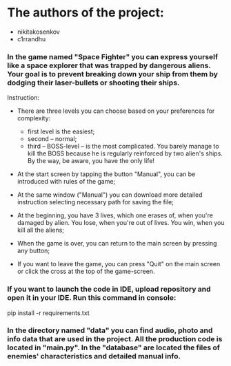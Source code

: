 # The authors of the project: 
- nikitakosenkov
- c1rrandhu

### In the game named "Space Fighter" you can express yourself like a space explorer that was trapped by dangerous aliens. Your goal is to prevent breaking down your ship from them by dodging their laser-bullets or shooting their ships. 

Instruction:

- There are three levels you can choose based on your preferences for complexity:
  - first level is the easiest;
  - second – normal;
  - third – BOSS-level – is the most complicated. You barely manage to kill the BOSS because he is regularly reinforced by two alien's ships. By the way, be aware, you have the only life!

- At the start screen by tapping the button "Manual", you can be introduced with rules of the game;
- At the same window ("Manual") you can download more detailed instruction selecting necessary path for saving the file;
- At the beginning, you have 3 lives, which one erases of, when you're damaged by alien. You lose, when you're out of lives. You win, when you kill all the aliens;
- When the game is over, you can return to the main screen by pressing any button;
- If you want to leave the game, you can press "Quit" on the main screen or click the cross at the top of the game-screen.

### If you want to launch the code in IDE, upload repository and open it in your IDE. Run this command in console: 
pip install -r requirements.txt

### In the directory named "data" you can find audio, photo and info data that are used in the project. All the production code is located in "main.py". In the "database" are located the files of enemies' characteristics and detailed manual info. 

